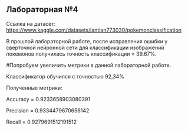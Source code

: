 ## Лабораторная №4

Ссылка на датасет: https://www.kaggle.com/datasets/lantian773030/pokemonclassification

В прошлой лабораторной работе, после исправления ошибки у сверточной нейронной сети для классификации изображений покемонов получилась точность классификации = 39.67%.

#Попробуем увеличить метрики в данной лабораторной работе.

Классификатор обучился с точностью 92,34%

Полученные метрики:

Accuracy = 0.9233658903080391 

Precision = 0.9334479670656142 

Recall = 0.9279691512191512

